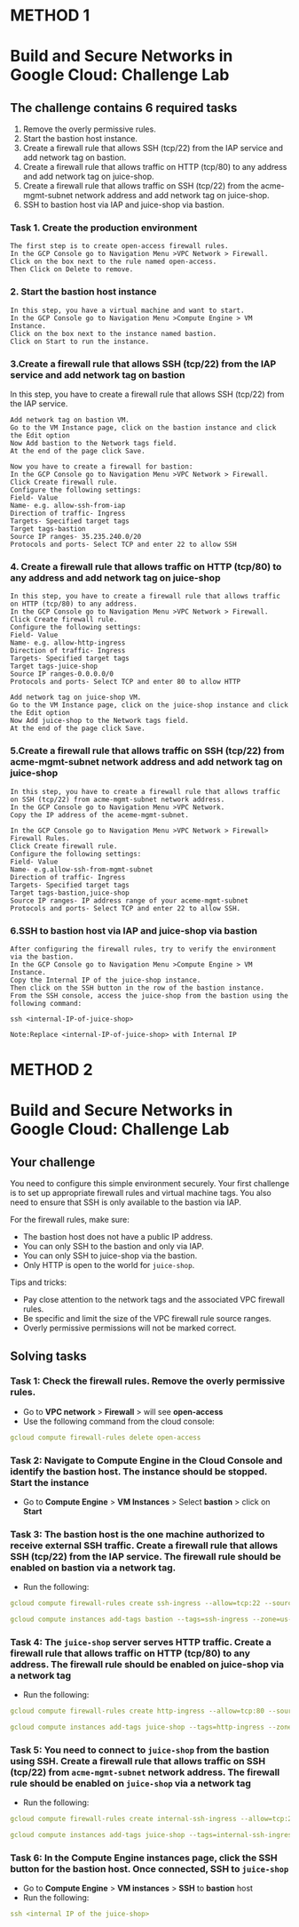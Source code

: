 # METHOD 1
# Build and Secure Networks in Google Cloud: Challenge Lab

## The challenge contains 6 required tasks
1. Remove the overly permissive rules.
2. Start the bastion host instance.
3. Create a firewall rule that allows SSH (tcp/22) from the IAP service and add network tag on bastion.
4. Create a firewall rule that allows traffic on HTTP (tcp/80) to any address and add network tag on juice-shop.
5. Create a firewall rule that allows traffic on SSH (tcp/22) from the acme-mgmt-subnet network address and add network tag on juice-shop.
6. SSH to bastion host via IAP and juice-shop via bastion. 

### Task 1. Create the production environment
    The first step is to create open-access firewall rules.
    In the GCP Console go to Navigation Menu >VPC Network > Firewall.
    Click on the box next to the rule named open-access.
    Then Click on Delete to remove.
    
### 2. Start the bastion host instance
    In this step, you have a virtual machine and want to start.
    In the GCP Console go to Navigation Menu >Compute Engine > VM Instance.
    Click on the box next to the instance named bastion.
    Click on Start to run the instance.
    
### 3.Create a firewall rule that allows SSH (tcp/22) from the IAP service and add network tag on bastion
In this step, you have to create a firewall rule that allows SSH (tcp/22) from the IAP service.

    Add network tag on bastion VM.
    Go to the VM Instance page, click on the bastion instance and click the Edit option
    Now Add bastion to the Network tags field.
    At the end of the page click Save.
    
    Now you have to create a firewall for bastion:
    In the GCP Console go to Navigation Menu >VPC Network > Firewall.
    Click Create firewall rule.
    Configure the following settings:
    Field- Value
    Name- e.g. allow-ssh-from-iap
    Direction of traffic- Ingress
    Targets- Specified target tags
    Target tags-bastion
    Source IP ranges- 35.235.240.0/20
    Protocols and ports- Select TCP and enter 22 to allow SSH
    
### 4. Create a firewall rule that allows traffic on HTTP (tcp/80) to any address and add network tag on juice-shop
    In this step, you have to create a firewall rule that allows traffic on HTTP (tcp/80) to any address.
    In the GCP Console go to Navigation Menu >VPC Network > Firewall.
    Click Create firewall rule.
    Configure the following settings:
    Field- Value
    Name- e.g. allow-http-ingress
    Direction of traffic- Ingress
    Targets- Specified target tags
    Target tags-juice-shop
    Source IP ranges-0.0.0.0/0
    Protocols and ports- Select TCP and enter 80 to allow HTTP
    
    Add network tag on juice-shop VM.
    Go to the VM Instance page, click on the juice-shop instance and click the Edit option
    Now Add juice-shop to the Network tags field.
    At the end of the page click Save.
    
### 5.Create a firewall rule that allows traffic on SSH (tcp/22) from acme-mgmt-subnet network address and add network tag on juice-shop

    In this step, you have to create a firewall rule that allows traffic on SSH (tcp/22) from acme-mgmt-subnet network address.
    In the GCP Console go to Navigation Menu >VPC Network.
    Copy the IP address of the aceme-mgmt-subnet.
    
    In the GCP Console go to Navigation Menu >VPC Network > Firewall> Firewall Rules.
    Click Create firewall rule.
    Configure the following settings:
    Field- Value
    Name- e.g.allow-ssh-from-mgmt-subnet
    Direction of traffic- Ingress
    Targets- Specified target tags
    Target tags-bastion,juice-shop
    Source IP ranges- IP address range of your aceme-mgmt-subnet
    Protocols and ports- Select TCP and enter 22 to allow SSH.

### 6.SSH to bastion host via IAP and juice-shop via bastion

    After configuring the firewall rules, try to verify the environment via the bastion.
    In the GCP Console go to Navigation Menu >Compute Engine > VM Instance.
    Copy the Internal IP of the juice-shop instance.
    Then click on the SSH button in the row of the bastion instance.
    From the SSH console, access the juice-shop from the bastion using the following command:

    ssh <internal-IP-of-juice-shop>
    
    Note:Replace <internal-IP-of-juice-shop> with Internal IP





# METHOD 2




# Build and Secure Networks in Google Cloud: Challenge Lab



## Your challenge

You need to configure this simple environment securely. Your first challenge is to set up appropriate firewall rules and virtual machine tags. You also need to ensure that SSH is only available to the bastion via IAP.

For the firewall rules, make sure:

- The bastion host does not have a public IP address.
- You can only SSH to the bastion and only via IAP.
- You can only SSH to juice-shop via the bastion.
- Only HTTP is open to the world for `juice-shop`.

Tips and tricks:

- Pay close attention to the network tags and the associated VPC firewall rules.
- Be specific and limit the size of the VPC firewall rule source ranges.
- Overly permissive permissions will not be marked correct.

## Solving tasks

### Task 1: Check the firewall rules. Remove the overly permissive rules.

* Go to **VPC network** > **Firewall** > will see **open-access**
* Use the following command from the cloud console:

```yaml
gcloud compute firewall-rules delete open-access
```

### Task 2: Navigate to Compute Engine in the Cloud Console and identify the bastion host. The instance should be stopped. Start the instance

* Go to **Compute Engine**  > **VM Instances** > Select **bastion** > click on **Start**

### Task 3: The bastion host is the one machine authorized to receive external SSH traffic. Create a firewall rule that allows SSH (tcp/22) from the IAP service. The firewall rule should be enabled on bastion via a network tag.

* Run the following:

```yaml
gcloud compute firewall-rules create ssh-ingress --allow=tcp:22 --source-ranges 35.235.240.0/20 --target-tags ssh-ingress --network acme-vpc

gcloud compute instances add-tags bastion --tags=ssh-ingress --zone=us-central1-b
```

### Task 4: The `juice-shop` server serves HTTP traffic. Create a firewall rule that allows traffic on HTTP (tcp/80) to any address. The firewall rule should be enabled on juice-shop via a network tag

- Run the following:

```yaml
gcloud compute firewall-rules create http-ingress --allow=tcp:80 --source-ranges 0.0.0.0/0 --target-tags http-ingress --network acme-vpc

gcloud compute instances add-tags juice-shop --tags=http-ingress --zone=us-central1-b
```

### Task 5: You need to connect to `juice-shop` from the bastion using SSH. Create a firewall rule that allows traffic on SSH (tcp/22) from `acme-mgmt-subnet` network address. The firewall rule should be enabled on `juice-shop` via a network tag

* Run the following:

```yaml
gcloud compute firewall-rules create internal-ssh-ingress --allow=tcp:22 --source-ranges 192.168.10.0/24 --target-tags internal-ssh-ingress --network acme-vpc

gcloud compute instances add-tags juice-shop --tags=internal-ssh-ingress --zone=us-central1-b
```

### Task 6: In the Compute Engine instances page, click the SSH button for the bastion host. Once connected, SSH to `juice-shop`

* Go to **Compute Engine** > **VM instances** > **SSH** to **bastion** host
* Run the following:

```yaml
ssh <internal IP of the juice-shop>
```
